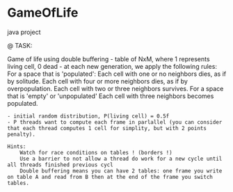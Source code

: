 # GameOfLife
java project

@ TASK:

Game of life using double buffering
	- table of NxM, where 1 represents living cell, 0 dead
	- at each new generation, we apply the following rules:
		For a space that is 'populated':
			Each cell with one or no neighbors dies, as if by solitude.
			Each cell with four or more neighbors dies, as if by overpopulation.
			Each cell with two or three neighbors survives.
		For a space that is 'empty' or 'unpopulated'
			Each cell with three neighbors becomes populated.
	
	- initial random distribution, P(living cell) = 0.5f
	- P threads want to compute each frame in parlallel (you can consider that each thread computes 1 cell for simplity, but with 2 points penalty).

	Hints:
		Watch for race conditions on tables ! (borders !)
		Use a barrier to not allow a thread do work for a new cycle until all threads finished previous cycl
		Double buffering means you can have 2 tables: one frame you write on table A and read from B then at the end of the frame you switch tables.

